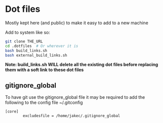 
# Dot files

Mostly kept here (and public) to make it easy to add to a new machine

Add to system like so:
```bash
git clone THE_URL
cd .dotfiles  # Or wherever it is
bash build_links.sh
bash external_build_links.sh
```

**Note: build_links.sh WILL delete all the existing dot files before replacing them with a soft link to these dot files**

## gitignore_global

To have git use the gitignore_global file it may be required to add the following to the config file ~/.gitconfig

```
[core]
        excludesfile = /home/jakec/.gitignore_global
```

